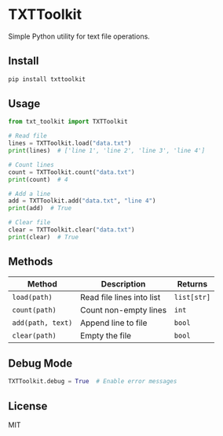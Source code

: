 # TXTToolkit

Simple Python utility for text file operations.

## Install

```bash
pip install txttoolkit
```

## Usage

```python
from txt_toolkit import TXTToolkit

# Read file
lines = TXTToolkit.load("data.txt")
print(lines)  # ['line 1', 'line 2', 'line 3', 'line 4']

# Count lines
count = TXTToolkit.count("data.txt")
print(count)  # 4

# Add a line
add = TXTToolkit.add("data.txt", "line 4")
print(add)  # True

# Clear file
clear = TXTToolkit.clear("data.txt")
print(clear)  # True
```

## Methods

| Method | Description | Returns |
|--------|-------------|---------|
| `load(path)` | Read file lines into list | `list[str]` |
| `count(path)` | Count non-empty lines | `int` |
| `add(path, text)` | Append line to file | `bool` |
| `clear(path)` | Empty the file | `bool` |

## Debug Mode

```python
TXTToolkit.debug = True  # Enable error messages
```

## License

MIT
